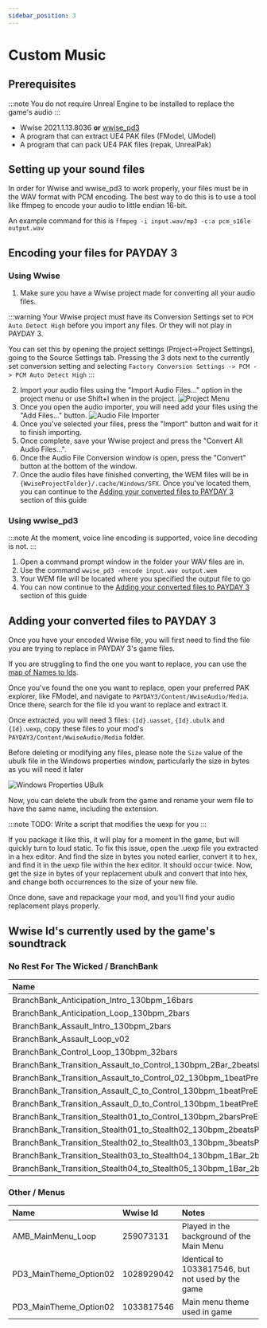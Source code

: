 ```yaml
---
sidebar_position: 3
---
```


# Custom Music

## Prerequisites
:::note
You do not require Unreal Engine to be installed to replace the game's audio
:::
 - Wwise 2021.1.13.8036 **or** [wwise_pd3](https://github.com/MoolahModding/wwise_pd3/releases/latest)
 - A program that can extract UE4 PAK files (FModel, UModel)
 - A program that can pack UE4 PAK files (repak, UnrealPak)

## Setting up your sound files
In order for Wwise and wwise_pd3 to work properly, your files must be
in the WAV format with PCM encoding. The best way to do this is to use
a tool like ffmpeg to encode your audio to little endian 16-bit.

An example command for this is `ffmpeg -i input.wav/mp3 -c:a pcm_s16le output.wav`

## Encoding your files for PAYDAY 3

### Using Wwise
1. Make sure you have a Wwise project made for converting all
your audio files.

:::warning
Your Wwise project must have its Conversion Settings set to `PCM Auto Detect High`
before you import any files. Or they will not play in PAYDAY 3.

You can set this by opening the project settings (Project->Project Settings),
going to the Source Settings tab. Pressing the 3 dots next to the
currently set conversion setting and selecting
`Factory Conversion Settings -> PCM -> PCM Auto Detect High`
:::

2. Import your audio files using the "Import Audio Files..." option in the project menu or
use Shift+I when in the project.
![Project Menu](assets/wwise-project-menu.png)
3. Once you open the audio importer, you will need add your files using
the "Add Files..." button.
![Audio File Importer](assets/wwise-file-importer.png)
4. Once you've selected your files, press the "Import" button and wait
for it to finish importing.
5. Once complete, save your Wwise project and press the "Convert All Audio Files...".
6. Once the Audio File Conversion window is open, press the "Convert"
button at the bottom of the window.
7. Once the audio files have finished converting, the WEM files will be
in `{WwiseProjectFolder}/.cache/Windows/SFX`. Once you've located them,
you can continue to the [Adding your converted files to PAYDAY 3](#adding-your-converted-files-to-payday-3)
section of this guide

### Using wwise_pd3
:::note
At the moment, voice line encoding is supported, voice line decoding is not.
:::

1. Open a command prompt window in the folder your
WAV files are in.
2. Use the command `wwise_pd3 -encode input.wav output.wem`
3. Your WEM file will be located where you specified the output file to go
4. You can now continue to the [Adding your converted files to PAYDAY 3](#adding-your-converted-files-to-payday-3)
section of this guide

## Adding your converted files to PAYDAY 3
Once you have your encoded Wwise file, you will first
need to find the file you are trying to replace
in PAYDAY 3's game files.

If you are struggling to find the one you want to replace,
you can use the [map of Names to Ids](#wwise-ids-currently-used-by-the-games-soundtrack).

Once you've found the one you want to replace, open your preferred
PAK explorer, like FModel, and navigate to `PAYDAY3/Content/WwiseAudio/Media`.
Once there, search for the file id you want to replace and extract it.

Once extracted, you will need 3 files: `{Id}.uasset`, `{Id}.ubulk` and `{Id}.uexp`,
copy these files to your mod's `PAYDAY3/Content/WwiseAudio/Media` folder.

Before deleting or modifying any files, please note the `Size` value
of the ubulk file in the Windows properties window, particularly the size in bytes
as you will need it later

![Windows Properties UBulk](assets/windows-properties-ubulk.png)

Now, you can delete the ubulk from the game and rename your wem file to have the same name,
including the extension.

:::note
TODO: Write a script that modifies the uexp for you
:::

If you package it like this, it will play for a moment in the game, but will quickly
turn to loud static. To fix this issue, open the .uexp file you extracted in a hex editor.
And find the size in bytes you noted earlier, convert it to hex, and find it in the uexp file within the hex editor. It should
occur twice. Now, get the size in bytes of your replacement ubulk and convert that into hex,
and change both occurrences to the size of your new file.

Once done, save and repackage your mod, and you'll find your audio replacement plays properly.

## Wwise Id's currently used by the game's soundtrack
### No Rest For The Wicked / BranchBank
| Name                                                                                     | Wwise Id   | Notes |
|:-----------------------------------------------------------------------------------------|:-----------|:------|
| BranchBank_Anticipation_Intro_130bpm_16bars                                              | 653308651  ||
| BranchBank_Anticipation_Loop_130bpm_2bars                                                | 382346082  ||
| BranchBank_Assault_Intro_130bpm_2bars                                                    | 48507945   ||
| BranchBank_Assault_Loop_v02                                                              | 629662482  ||
| BranchBank_Control_Loop_130bpm_32bars                                                    | 653896124  ||
| BranchBank_Transition_Assault_to_Control_130bpm_2Bar_2beatsPreEntry_v02                  | 632657818  ||
| BranchBank_Transition_Assault_to_Control_02_130bpm_1beatPreEntry                         | 786633665  ||
| BranchBank_Transition_Assault_C_to_Control_130bpm_1beatPreEntry_v03                      | 160788638  ||
| BranchBank_Transition_Assault_D_to_Control_130bpm_1beatPreEntry                          | 377552255  ||
| BranchBank_Transition_Stealth01_to_Control_130bpm_2barsPreEntry                          | 725612459  ||
| BranchBank_Transition_Stealth01_to_Stealth02_130bpm_2beatsPreEntry                       | 839959304  |
| BranchBank_Transition_Stealth02_to_Stealth03_130bpm_3beatsPreEntry                       | 793440025  ||
| BranchBank_Transition_Stealth03_to_Stealth04_130bpm_1Bar_2beatsPreEntry                  | 1057654261 ||
| BranchBank_Transition_Stealth04_to_Stealth05_130bpm_1Bar_2beatsPreEntry                  | 532610310  ||

### Other / Menus
| Name                   | Wwise Id   | Notes                                             |
|:-----------------------|:-----------|:--------------------------------------------------|
| AMB_MainMenu_Loop      | 259073131  | Played in the background of the Main Menu         |
| PD3_MainTheme_Option02 | 1028929042 | Identical to 1033817546, but not used by the game |
| PD3_MainTheme_Option02 | 1033817546 | Main menu theme used in game                      |
